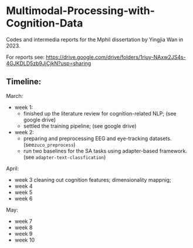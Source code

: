 # Multimodal-Processing-with-Cognition-Data
Codes and intermedia reports for the Mphil dissertation by Yingjia Wan in 2023.

For reports see: https://drive.google.com/drive/folders/1riuy-NAxw2JS4s-4GJKDLD5zb9JjCjkN?usp=sharing

## Timeline:

March:
  * week 1: 
    - finished up the literature review for cognition-related NLP; (see google drive)
    - settled the training pipeline; (see google drive)
  * week 2:
    - preparing and preprocessing EEG and eye-tracking datasets.(see`zuco_preprocess`)
    - run two baselines for the SA tasks using adapter-based framework. (see `adapter-text-classfication`)

April:
  * week 3 cleaning out cognition features; dimensionality mappnig;
  * week 4
  * week 5
  * week 6

May:
  * week 7
  * week 8
  * week 9
  * week 10
